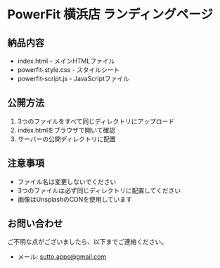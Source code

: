 # PowerFit 横浜店 ランディングページ

## 納品内容
- index.html - メインHTMLファイル
- powerfit-style.css - スタイルシート
- powerfit-script.js - JavaScriptファイル

## 公開方法
1. 3つのファイルをすべて同じディレクトリにアップロード
2. index.htmlをブラウザで開いて確認
3. サーバーの公開ディレクトリに配置

## 注意事項
- ファイル名は変更しないでください
- 3つのファイルは必ず同じディレクトリに配置してください
- 画像はUnsplashのCDNを使用しています

## お問い合わせ
ご不明な点がございましたら、以下までご連絡ください。
- メール: sutto.apps@gmail.com
